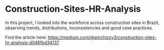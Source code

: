 # Construction-Sites-HR-Analysis
In this project, I looked into the workforce across construction sites in Brazil, observing trends, distributions, inconsistencies and good case practices.

Find the article here: https://medium.com/@amchizzy3/construction-sites-hr-analysis-d046fbd34137
